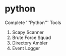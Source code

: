 # python
Complete '''Python''' Tools

1. Scapy Scanner
2. Brute Force Squad
3. Directory Ambler
4. Event Logger
